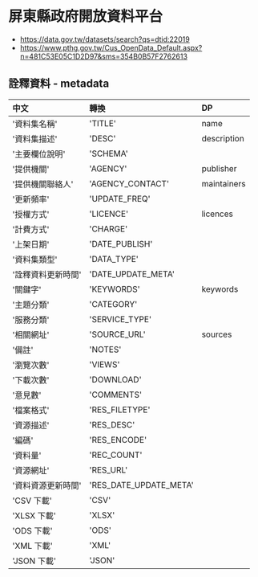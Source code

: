 # 屏東縣政府開放資料平台

- https://data.gov.tw/datasets/search?qs=dtid:22019
- https://www.pthg.gov.tw/Cus_OpenData_Default.aspx?n=481C53E05C1D2D97&sms=354B0B57F2762613 



## 詮釋資料 - metadata

| 中文 | 轉換 | DP |
| :---- | :---- | :---- |
| '資料集名稱' | 'TITLE' | name | 
| '資料集描述'| 'DESC' | description|
| '主要欄位說明'| 'SCHEMA'||
| '提供機關'| 'AGENCY'| publisher|
| '提供機關聯絡人'| 'AGENCY_CONTACT'| maintainers|
| '更新頻率'| 'UPDATE_FREQ'||
| '授權方式'| 'LICENCE' | licences|
| '計費方式'| 'CHARGE'||
| '上架日期'| 'DATE_PUBLISH'||
| '資料集類型'| 'DATA_TYPE'||
| '詮釋資料更新時間'| 'DATE_UPDATE_META'||
| '關鍵字'| 'KEYWORDS'| keywords|
| '主題分類'| 'CATEGORY'||
| '服務分類'| 'SERVICE_TYPE'||
| '相關網址'| 'SOURCE_URL'| sources|
| '備註'| 'NOTES'||
| '瀏覽次數'| 'VIEWS'||
| '下載次數'| 'DOWNLOAD'||
| '意見數'| 'COMMENTS'||
| '檔案格式'| 'RES_FILETYPE'||
| '資源描述'| 'RES_DESC'||
| '編碼'| 'RES_ENCODE'||
| '資料量'| 'REC_COUNT'||
| '資源網址'| 'RES_URL'||
| '資料資源更新時間'| 'RES_DATE_UPDATE_META'||
| 'CSV 下載'| 'CSV'||
| 'XLSX 下載'| 'XLSX'||
| 'ODS 下載'| 'ODS'||
| 'XML 下載'| 'XML'||
| 'JSON 下載'| 'JSON'||